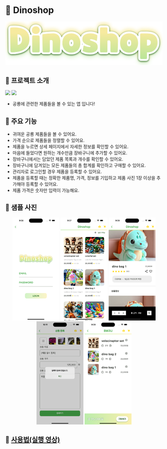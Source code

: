 # 🦖 Dinoshop

<img src='assets/images/application/dinoshop-logo.png'>

## 💬 프로젝트 소개

<img src="https://img.shields.io/badge/Dart-0175C2?
          style=appveyor&logo=Dart&logoColor=white"/>
<img src="https://img.shields.io/badge/Flutter-02569B?
          style=appveyor&logo=Flutter&logoColor=white"/>

- 공룡에 관련한 제품들을 볼 수 있는 앱 입니다!

## 📌 주요 기능

- 귀여운 공룡 제품들을 볼 수 있어요.
- 가격 순으로 제품들을 정렬할 수 있어요.
- 제품을 누르면 상세 페이지에서 자세한 정보를 확인할 수 있어요.
- 마음에 들었다면 원하는 개수만큼 장바구니에 추가할 수 있어요.
- 장바구니에서는 담았던 제품 목록과 개수를 확인할 수 있어요.
- 장바구니에 담겨있는 모든 제품들의 총 합계를 확인하고 구매할 수 있어요.
- 관리자로 로그인할 경우 제품을 등록할 수 있어요.
- 제품을 등록할 때는 정확한 제품명, 가격, 정보를 기입하고 제품 사진 1장 이상을 추가해야 등록할 수 있어요.
- 제품 가격은 숫자만 입력이 가능해요.

## 👀 샘플 사진

<p align='center'>
    <img src='assets/images/application/login.png' width=150 height=330>
    <img src='assets/images/application/product-list.png' width=150 height=330>
    <img src='assets/images/application/product-detail.png' width=150 height=330>
    <img src='assets/images/application/product-register.png' width=150 height=330>
    <img src='assets/images/application/product-cart.png' width=150 height=330>
</p>

## 🎥 [사용법(실행 영상)](https://youtu.be/Pqiyb1smI-k?si=-iMNprSEbfrHOd1Z)
